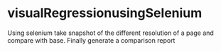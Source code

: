 # visualRegressionusingSelenium
Using selenium take snapshot of the different resolution of a page and compare with base. Finally generate a comparison report
